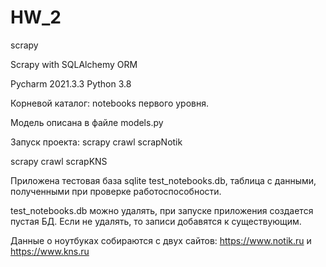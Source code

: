 # HW_2
scrapy

Scrapy with SQLAlchemy ORM <p>
Pycharm 2021.3.3  Python 3.8<p>
Корневой каталог: notebooks первого уровня.<p>
Модель описана в файле models.py<p>
Запуск проекта: scrapy crawl scrapNotik<p>
                scrapy crawl scrapKNS<p>
Приложена тестовая база sqlite test_notebooks.db, таблица с данными, полученными при проверке работоспособности.<p>
test_notebooks.db можно удалять, при запуске приложения создается пустая БД. Если не удалять, то записи добавятся к существующим.<p>
Данные о ноутбуках собираются с двух сайтов: https://www.notik.ru и https://www.kns.ru<p>
